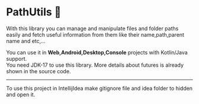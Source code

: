 # PathUtils 🐨
With this library you can manage and manipulate files and folder paths easily and fetch useful information from them like their name,path,parent name and etc,...

You can use it in **Web,Android,Desktop,Console** projects with Kotlin/Java support.
</br>
You need JDK-17 to use this library.
More details about futures is already shown in the source code.
</br>

-----------
To use this project in IntellijIdea make gitignore file and idea folder to hidden and open it.
